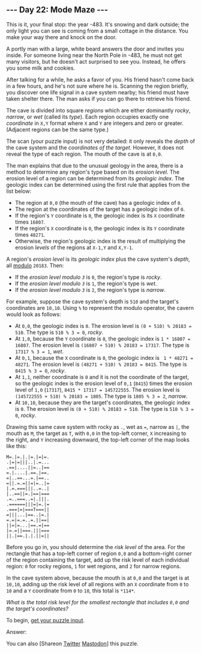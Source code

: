 \--- Day 22: Mode Maze ---
----------

This is it, your final stop: the year -483. It's snowing and dark outside; the only light you can see is coming from a small cottage in the distance. You make your way there and knock on the door.

A portly man with a large, white beard answers the door and invites you inside. For someone living near the North Pole in -483, he must not get many visitors, but he doesn't act surprised to see you. Instead, he offers you some milk and cookies.

After talking for a while, he asks a favor of you. His friend hasn't come back in a few hours, and he's not sure where he is. Scanning the region briefly, you discover one life signal in a cave system nearby; his friend must have taken shelter there. The man asks if you can go there to retrieve his friend.

The cave is divided into square *regions* which are either dominantly *rocky*, *narrow*, or *wet* (called its *type*). Each region occupies exactly one *coordinate* in `X,Y` format where `X` and `Y` are integers and zero or greater. (Adjacent regions can be the same type.)

The scan (your puzzle input) is not very detailed: it only reveals the *depth* of the cave system and the *coordinates of the target*. However, it does not reveal the type of each region. The mouth of the cave is at `0,0`.

The man explains that due to the unusual geology in the area, there is a method to determine any region's type based on its *erosion level*. The erosion level of a region can be determined from its *geologic index*. The geologic index can be determined using the first rule that applies from the list below:

* The region at `0,0` (the mouth of the cave) has a geologic index of `0`.
* The region at the coordinates of the target has a geologic index of `0`.
* If the region's `Y` coordinate is `0`, the geologic index is its `X` coordinate times `16807`.
* If the region's `X` coordinate is `0`, the geologic index is its `Y` coordinate times `48271`.
* Otherwise, the region's geologic index is the result of multiplying the erosion *levels* of the regions at `X-1,Y` and `X,Y-1`.

A region's *erosion level* is its *geologic index* plus the cave system's *depth*, all [modulo](https://en.wikipedia.org/wiki/Modulo_operation) `20183`. Then:

* If the *erosion level modulo `3`* is `0`, the region's type is *rocky*.
* If the *erosion level modulo `3`* is `1`, the region's type is *wet*.
* If the *erosion level modulo `3`* is `2`, the region's type is *narrow*.

For example, suppose the cave system's depth is `510` and the target's coordinates are `10,10`. Using `%` to represent the modulo operator, the cavern would look as follows:

* At `0,0`, the geologic index is `0`. The erosion level is `(0 + 510) % 20183 = 510`. The type is `510 % 3 = 0`, *rocky*.
* At `1,0`, because the `Y` coordinate is `0`, the geologic index is `1 * 16807 = 16807`. The erosion level is `(16807 + 510) % 20183 = 17317`. The type is `17317 % 3 = 1`, *wet*.
* At `0,1`, because the `X` coordinate is `0`, the geologic index is ` 1 * 48271 = 48271`. The erosion level is `(48271 + 510) % 20183 = 8415`. The type is `8415 % 3 = 0`, *rocky*.
* At `1,1`, neither coordinate is `0` and it is not the coordinate of the target, so the geologic index is the erosion level of `0,1` (`8415`) times the erosion level of `1,0` (`17317`), `8415 * 17317 = 145722555`. The erosion level is `(145722555 + 510) % 20183 = 1805`. The type is `1805 % 3 = 2`, *narrow*.
* At `10,10`, because they are the target's coordinates, the geologic index is `0`. The erosion level is `(0 + 510) % 20183 = 510`. The type is `510 % 3 = 0`, *rocky*.

Drawing this same cave system with rocky as `.`, wet as `=`, narrow as `|`, the mouth as `M`, the target as `T`, with `0,0` in the top-left corner, `X` increasing to the right, and `Y` increasing downward, the top-left corner of the map looks like this:

```
M=.|=.|.|=.|=|=.
.|=|=|||..|.=...
.==|....||=..|==
=.|....|.==.|==.
=|..==...=.|==..
=||.=.=||=|=..|=
|.=.===|||..=..|
|..==||=.|==|===
.=..===..=|.|||.
.======|||=|=.|=
.===|=|===T===||
=|||...|==..|=.|
=.=|=.=..=.||==|
||=|=...|==.=|==
|=.=||===.|||===
||.|==.|.|.||=||

```

Before you go in, you should determine the *risk level* of the area. For the rectangle that has a top-left corner of region `0,0` and a bottom-right corner of the region containing the target, add up the risk level of each individual region: `0` for rocky regions, `1` for wet regions, and `2` for narrow regions.

In the cave system above, because the mouth is at `0,0` and the target is at `10,10`, adding up the risk level of all regions with an `X` coordinate from `0` to `10` and a `Y` coordinate from `0` to `10`, this total is `*114*`.

*What is the total risk level for the smallest rectangle that includes `0,0` and the target's coordinates?*

To begin, [get your puzzle input](22/input).

Answer:

You can also [Shareon [Twitter](https://twitter.com/intent/tweet?text=%22Mode+Maze%22+%2D+Day+22+%2D+Advent+of+Code+2018&url=https%3A%2F%2Fadventofcode%2Ecom%2F2018%2Fday%2F22&related=ericwastl&hashtags=AdventOfCode) [Mastodon](javascript:void(0);)] this puzzle.